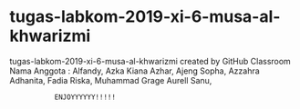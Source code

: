 # tugas-labkom-2019-xi-6-musa-al-khwarizmi
tugas-labkom-2019-xi-6-musa-al-khwarizmi created by GitHub Classroom
Nama Anggota : Alfandy,
               Azka Kiana Azhar,
               Ajeng Sopha,
               Azzahra Adhanita,
               Fadia Riska,
               Muhammad Grage Aurell Sanu,
               
               ENJOYYYYYY!!!!!
